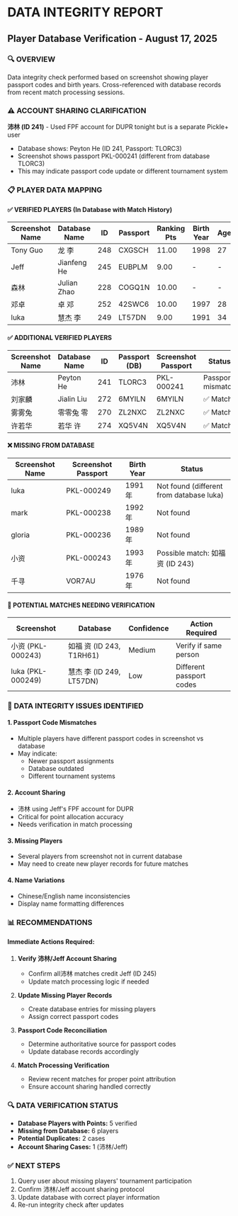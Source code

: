# DATA INTEGRITY REPORT
## Player Database Verification - August 17, 2025

### 🔍 OVERVIEW
Data integrity check performed based on screenshot showing player passport codes and birth years. Cross-referenced with database records from recent match processing sessions.

### ⚠️ ACCOUNT SHARING CLARIFICATION
**沛林 (ID 241)** - Used FPF account for DUPR tonight but is a separate Pickle+ user
- Database shows: Peyton He (ID 241, Passport: TLORC3)
- Screenshot shows passport PKL-000241 (different from database TLORC3)
- This may indicate passport code update or different tournament system

### 📋 PLAYER DATA MAPPING

#### ✅ VERIFIED PLAYERS (In Database with Match History)
| Screenshot Name | Database Name | ID | Passport | Ranking Pts | Birth Year | Age |
|----------------|---------------|----|---------|-----------|-----------|----|
| Tony Guo | 龙 李 | 248 | CXGSCH | 11.00 | 1998 | 27 |
| Jeff | Jianfeng He | 245 | EUBPLM | 9.00 | - | - |
| 森林 | Julian Zhao | 228 | COGQ1N | 10.00 | - | - |
| 邓卓 | 卓 邓 | 252 | 42SWC6 | 10.00 | 1997 | 28 |
| luka | 慧杰 李 | 249 | LT57DN | 9.00 | 1991 | 34 |

#### ✅ ADDITIONAL VERIFIED PLAYERS
| Screenshot Name | Database Name | ID | Passport (DB) | Screenshot Passport | Status |
|----------------|---------------|----|--------------|--------------------|---------|
| 沛林 | Peyton He | 241 | TLORC3 | PKL-000241 | Passport mismatch |
| 刘家麟 | Jialin Liu | 272 | 6MYILN | 6MYILN | ✅ Match |
| 雾雾兔 | 零零兔 零 | 270 | ZL2NXC | ZL2NXC | ✅ Match |
| 许若华 | 若华 许 | 274 | XQ5V4N | XQ5V4N | ✅ Match |

#### ❌ MISSING FROM DATABASE
| Screenshot Name | Screenshot Passport | Birth Year | Status |
|----------------|-------------------|-----------|---------|
| luka | PKL-000249 | 1991年 | Not found (different from database luka) |
| mark | PKL-000238 | 1992年 | Not found |
| gloria | PKL-000236 | 1989年 | Not found |
| 小资 | PKL-000243 | 1993年 | Possible match: 如福 资 (ID 243) |
| 千寻 | VOR7AU | 1976年 | Not found |

#### 🔄 POTENTIAL MATCHES NEEDING VERIFICATION
| Screenshot | Database | Confidence | Action Required |
|-----------|----------|-----------|----------------|
| 小资 (PKL-000243) | 如福 资 (ID 243, T1RH61) | Medium | Verify if same person |
| luka (PKL-000249) | 慧杰 李 (ID 249, LT57DN) | Low | Different passport codes |

### 🎯 DATA INTEGRITY ISSUES IDENTIFIED

#### 1. **Passport Code Mismatches**
- Multiple players have different passport codes in screenshot vs database
- May indicate:
  - Newer passport assignments
  - Database outdated
  - Different tournament systems

#### 2. **Account Sharing**
- 沛林 using Jeff's FPF account for DUPR
- Critical for point allocation accuracy
- Needs verification in match processing

#### 3. **Missing Players**
- Several players from screenshot not in current database
- May need to create new player records for future matches

#### 4. **Name Variations**
- Chinese/English name inconsistencies
- Display name formatting differences

### 📊 RECOMMENDATIONS

#### Immediate Actions Required:
1. **Verify 沛林/Jeff Account Sharing**
   - Confirm all沛林 matches credit Jeff (ID 245)
   - Update match processing logic if needed

2. **Update Missing Player Records**
   - Create database entries for missing players
   - Assign correct passport codes

3. **Passport Code Reconciliation**
   - Determine authoritative source for passport codes
   - Update database records accordingly

4. **Match Processing Verification**
   - Review recent matches for proper point attribution
   - Ensure account sharing handled correctly

### 🔍 DATA VERIFICATION STATUS
- **Database Players with Points:** 5 verified
- **Missing from Database:** 6 players
- **Potential Duplicates:** 2 cases
- **Account Sharing Cases:** 1 (沛林/Jeff)

### ✅ NEXT STEPS
1. Query user about missing players' tournament participation
2. Confirm 沛林/Jeff account sharing protocol
3. Update database with correct player information
4. Re-run integrity check after updates